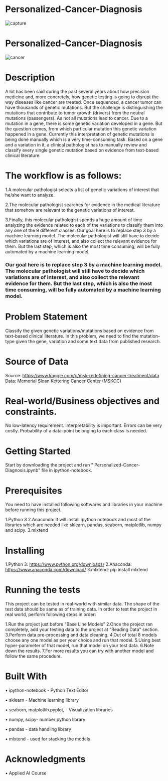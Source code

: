 # Personalized-Cancer-Diagnosis
![capture](https://user-images.githubusercontent.com/37780045/48115829-2477df00-e28a-11e8-9041-2dc4a65881bd.JPG)

# Personalized-Cancer-Diagnosis

![cancer](https://user-images.githubusercontent.com/40310510/48115618-88e66e80-e289-11e8-8c25-8b624e3da89a.jpeg)

# Description
A lot has been said during the past several years about how precision medicine and, more concretely, how genetic testing is going to disrupt the way diseases like cancer are treated. Once sequenced, a cancer tumor can have thousands of genetic mutations. But the challenge is distinguishing the mutations that contribute to tumor growth (drivers) from the neutral mutations (passengers). As not all mutations lead to cancer. Due to a mutation in a gene, there is some genetic variation developed in a gene. But the question comes, from which particular mutation this genetic variation happened in a gene. Currently this interpretation of genetic mutations is being done manually which is a very time-consuming task. Based on a gene and a variation in it, a clinical pathologist has to manually review and classify every single genetic mutation based on evidence from text-based clinical literature.

# The workflow is as follows:
1.A molecular pathologist selects a list of genetic variations of interest that he/she want to analyze.

2.The molecular pathologist searches for evidence in the medical literature that somehow are relevant to the genetic variations of interest.

3.Finally, this molecular pathologist spends a huge amount of time analyzing the evidence related to each of the variations to classify them into any one of the 9 different classes. Our goal here is to replace step 3 by a machine learning model. The molecular pathologist will still have to decide which variations are of interest, and also collect the relevant evidence for them. But the last step, which is also the most time consuming, will be fully automated by a machine learning model.

### Our goal here is to replace step 3 by a machine learning model. The molecular pathologist will still have to decide which variations are of interest, and also collect the relevant evidence for them. But the last step, which is also the most time consuming, will be fully automated by a machine learning model.

# Problem Statement
Classify the given genetic variations/mutations based on evidence from text-based clinical literature. In this problem, we need to find the mutation-type given the gene, variation and some text data from published research.

# Source of Data
Source: https://www.kaggle.com/c/msk-redefining-cancer-treatment/data Data: Memorial Sloan Kettering Cancer Center (MSKCC)

# Real-world/Business objectives and constraints.
No low-latency requirement. Interpretability is important. Errors can be very costly. Probability of a data-point belonging to each class is needed.

# Getting Started
Start by downloading the project and run " Personalized-Cancer-Diagnosis.ipynb" file in ipython-notebook.

# Prerequisites
You need to have installed following softwares and libraries in your machine before running this project.

1.Python 3
2.Anaconda: It will install ipython notebook and most of the libraries which are needed like sklearn, pandas, seaborn, matplotlib, numpy and scipy.
3.mlxtend

# Installing
1.Python 3: https://www.python.org/downloads/
2.Anaconda: https://www.anaconda.com/download/
3.mlxtend: pip install mlxtend

# Running the tests
This project can be tested in real-world with similar data. The shape of the test data should be same as of training data. In order to test the project in real world, perform following steps in order:

1.Run the project just before "Base Line Models"
2.Once the project ran completely, add your testing data to the project at "Reading Data" section.
3.Perform data pre-processing and data cleaning.
4.Out of total 8 models choose any one model as per your choice and run that model.
5.Using best hyper-parameter of that model, run that model on your test data.
6.Note down the results.
7.For more results you can try with another model and follow the same procedure.

# Built With
•	ipython-notebook - Python Text Editor

•	sklearn - Machine learning library

•	seaborn, matplotlib.pyplot, - Visualization libraries

•	numpy, scipy- number python library

•	pandas - data handling library

•	mlxtend - used for stacking the models

# Acknowledgments
•	Applied AI Course


